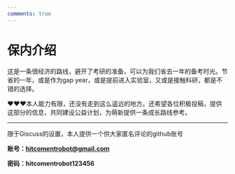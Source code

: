 ```yaml
---
comments: true
---
```


# **保内介绍**

这是一条很经济的路线，避开了考研的准备，可以为我们省去一年的备考时光。节省的一年，或是作为gap year，或是提前进入实验室，又或是接触科研，都是不错的选择。

❤️❤️❤️本人能力有限，还没有走到这么遥远的地方。还希望各位积极投稿，提供这部分的信息，共同建设公益计划，为萌新提供一条成长路线参考。

***

限于Giscuss的设置，本人提供一个供大家匿名评论的github账号

**账号：hitcomentrobot@gmail.com**

**密码：hitcomentrobot123456**